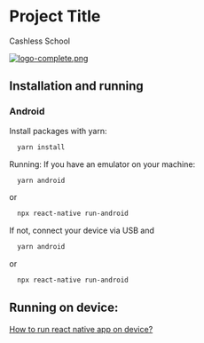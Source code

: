 
# Project Title
Cashless School

[![logo-complete.png](https://i.postimg.cc/vTy1mrvC/logo-complete.png)](https://postimg.cc/r0hynt39)


## Installation and running
### Android

Install packages with yarn:

```bash
  yarn install
```

Running:
If you have an emulator on your machine:

```bash
  yarn android 
```
or 
```bash
  npx react-native run-android
```
If not, connect your device via USB and

```bash
  yarn android 
```
or 
```bash
  npx react-native run-android
```
## Running on device:

[How to run react native app on device?](https://reactnative.dev/docs/running-on-device)

